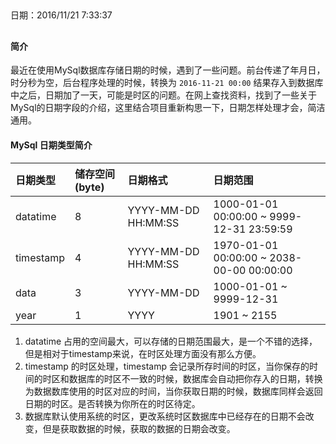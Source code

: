 ##
日期：2016/11/21 7:33:37
## 

#### 简介
最近在使用MySql数据库存储日期的时候，遇到了一些问题。前台传递了年月日，时分秒为空，后台程序处理的时候，转换为 `2016-11-21 00:00` 结果存入到数据库中之后，日期加了一天，可能是时区的问题。在网上查找资料，找到了一些关于MySql的日期字段的介绍，这里结合项目重新构思一下，日期怎样处理才会，简洁通用。

#### MySql 日期类型简介
|日期类型|储存空间(byte)|日期格式|日期范围|
|:-|:-|:-|:-|
|datatime|8|YYYY-MM-DD HH:MM:SS|1000-01-01 00:00:00 ~ 9999-12-31 23:59:59|
|timestamp|4|YYYY-MM-DD HH:MM:SS|1970-01-01 00:00:00 ~ 2038-00-00 00:00:00|
|data|3|YYYY-MM-DD|1000-01-01 ~ 9999-12-31|
|year|1|YYYY|1901 ~ 2155|

1. datatime 占用的空间最大，可以存储的日期范围最大，是一个不错的选择，但是相对于timestamp来说，在时区处理方面没有那么方便。
2. timestamp 的时区处理，timestamp 会记录所存时间的时区，当你保存的时间的时区和数据库的时区不一致的时候，数据库会自动把你存入的日期，转换为数据数库使用的时区对应的时间，当你获取日期的时候，数据库同样会返回日期的时区。是否转换为你所在的时区待定。
3. 数据库默认使用系统的时区，更改系统时区数据库中已经存在的日期不会改变，但是获取数据的时候，获取的数据的日期会改变。
